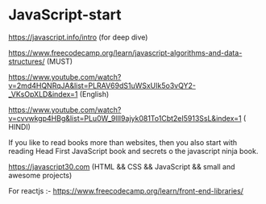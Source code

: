 # JavaScript-start

https://javascript.info/intro (for deep dive)

https://www.freecodecamp.org/learn/javascript-algorithms-and-data-structures/ (MUST)



https://www.youtube.com/watch?v=2md4HQNRqJA&list=PLRAV69dS1uWSxUIk5o3vQY2-_VKsOpXLD&index=1 (English) 

https://www.youtube.com/watch?v=cvvwkgp4HBg&list=PLu0W_9lII9ajyk081To1Cbt2eI5913SsL&index=1 ( HINDI)


If you like to read books more than websites, then you also start with reading Head First JavaScript book and  secrets o the javascript ninja book.


https://javascript30.com  (HTML && CSS && JavaScript && small and awesome projects)

For reactjs :- https://www.freecodecamp.org/learn/front-end-libraries/

